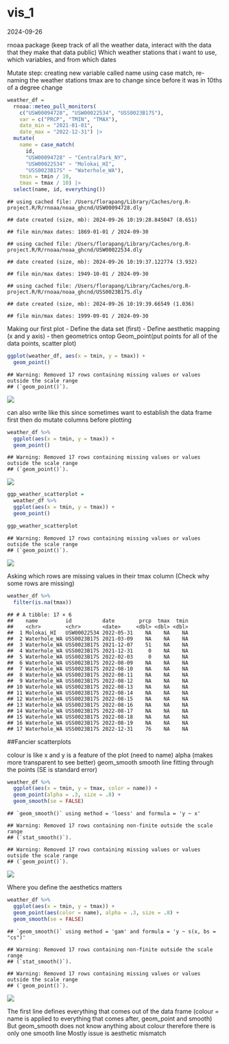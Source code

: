 vis_1
================
2024-09-26

rnoaa package (keep track of all the weather data, interact with the
data that they make that data public) Which weather stations that i want
to use, which variables, and from which dates

Mutate step: creating new variable called name using case match,
re-naming the weather stations tmax are to change since before it was in
10ths of a degree change

``` r
weather_df = 
  rnoaa::meteo_pull_monitors(
    c("USW00094728", "USW00022534", "USS0023B17S"),
    var = c("PRCP", "TMIN", "TMAX"), 
    date_min = "2021-01-01",
    date_max = "2022-12-31") |>
  mutate(
    name = case_match(
      id, 
      "USW00094728" ~ "CentralPark_NY", 
      "USW00022534" ~ "Molokai_HI",
      "USS0023B17S" ~ "Waterhole_WA"),
    tmin = tmin / 10,
    tmax = tmax / 10) |>
  select(name, id, everything())
```

    ## using cached file: /Users/florapang/Library/Caches/org.R-project.R/R/rnoaa/noaa_ghcnd/USW00094728.dly

    ## date created (size, mb): 2024-09-26 10:19:28.845047 (8.651)

    ## file min/max dates: 1869-01-01 / 2024-09-30

    ## using cached file: /Users/florapang/Library/Caches/org.R-project.R/R/rnoaa/noaa_ghcnd/USW00022534.dly

    ## date created (size, mb): 2024-09-26 10:19:37.122774 (3.932)

    ## file min/max dates: 1949-10-01 / 2024-09-30

    ## using cached file: /Users/florapang/Library/Caches/org.R-project.R/R/rnoaa/noaa_ghcnd/USS0023B17S.dly

    ## date created (size, mb): 2024-09-26 10:19:39.66549 (1.036)

    ## file min/max dates: 1999-09-01 / 2024-09-30

Making our first plot - Define the data set (first) - Define aesthetic
mapping (x and y axis) - then geometrics ontop Geom_point(put points for
all of the data points, scatter plot)

``` r
ggplot(weather_df, aes(x = tmin, y = tmax)) + 
  geom_point()
```

    ## Warning: Removed 17 rows containing missing values or values outside the scale range
    ## (`geom_point()`).

![](Vis_1_files/figure-gfm/unnamed-chunk-2-1.png)<!-- -->

can also write like this since sometimes want to establish the data
frame first then do mutate columns before plotting

``` r
weather_df %>% 
  ggplot(aes(x = tmin, y = tmax)) +
  geom_point()
```

    ## Warning: Removed 17 rows containing missing values or values outside the scale range
    ## (`geom_point()`).

![](Vis_1_files/figure-gfm/unnamed-chunk-3-1.png)<!-- -->

``` r
ggp_weather_scatterplot = 
  weather_df %>% 
  ggplot(aes(x = tmin, y = tmax)) + 
  geom_point()

ggp_weather_scatterplot
```

    ## Warning: Removed 17 rows containing missing values or values outside the scale range
    ## (`geom_point()`).

![](Vis_1_files/figure-gfm/unnamed-chunk-4-1.png)<!-- -->

Asking which rows are missing values in their tmax column (Check why
some rows are missing)

``` r
weather_df %>% 
  filter(is.na(tmax))
```

    ## # A tibble: 17 × 6
    ##    name         id          date        prcp  tmax  tmin
    ##    <chr>        <chr>       <date>     <dbl> <dbl> <dbl>
    ##  1 Molokai_HI   USW00022534 2022-05-31    NA    NA    NA
    ##  2 Waterhole_WA USS0023B17S 2021-03-09    NA    NA    NA
    ##  3 Waterhole_WA USS0023B17S 2021-12-07    51    NA    NA
    ##  4 Waterhole_WA USS0023B17S 2021-12-31     0    NA    NA
    ##  5 Waterhole_WA USS0023B17S 2022-02-03     0    NA    NA
    ##  6 Waterhole_WA USS0023B17S 2022-08-09    NA    NA    NA
    ##  7 Waterhole_WA USS0023B17S 2022-08-10    NA    NA    NA
    ##  8 Waterhole_WA USS0023B17S 2022-08-11    NA    NA    NA
    ##  9 Waterhole_WA USS0023B17S 2022-08-12    NA    NA    NA
    ## 10 Waterhole_WA USS0023B17S 2022-08-13    NA    NA    NA
    ## 11 Waterhole_WA USS0023B17S 2022-08-14    NA    NA    NA
    ## 12 Waterhole_WA USS0023B17S 2022-08-15    NA    NA    NA
    ## 13 Waterhole_WA USS0023B17S 2022-08-16    NA    NA    NA
    ## 14 Waterhole_WA USS0023B17S 2022-08-17    NA    NA    NA
    ## 15 Waterhole_WA USS0023B17S 2022-08-18    NA    NA    NA
    ## 16 Waterhole_WA USS0023B17S 2022-08-19    NA    NA    NA
    ## 17 Waterhole_WA USS0023B17S 2022-12-31    76    NA    NA

\##Fancier scatterplots

colour is like x and y is a feature of the plot (need to name) alpha
(makes more transparent to see better) geom_smooth smooth line fitting
through the points (SE is standard error)

``` r
weather_df %>% 
  ggplot(aes(x = tmin, y = tmax, color = name)) + 
  geom_point(alpha = .3, size = .8) + 
  geom_smooth(se = FALSE)
```

    ## `geom_smooth()` using method = 'loess' and formula = 'y ~ x'

    ## Warning: Removed 17 rows containing non-finite outside the scale range
    ## (`stat_smooth()`).

    ## Warning: Removed 17 rows containing missing values or values outside the scale range
    ## (`geom_point()`).

![](Vis_1_files/figure-gfm/unnamed-chunk-6-1.png)<!-- -->

Where you define the aesthetics matters

``` r
weather_df %>% 
  ggplot(aes(x = tmin, y = tmax)) + 
  geom_point(aes(color = name), alpha = .3, size = .8) + 
  geom_smooth(se = FALSE)
```

    ## `geom_smooth()` using method = 'gam' and formula = 'y ~ s(x, bs = "cs")'

    ## Warning: Removed 17 rows containing non-finite outside the scale range
    ## (`stat_smooth()`).

    ## Warning: Removed 17 rows containing missing values or values outside the scale range
    ## (`geom_point()`).

![](Vis_1_files/figure-gfm/unnamed-chunk-7-1.png)<!-- -->

The first line defines everything that comes out of the data frame
(colour = name is applied to everything that comes after, geom_point and
smooth) But geom_smooth does not know anything about colour therefore
there is only one smooth line Mostly issue is aesthetic mismatch
